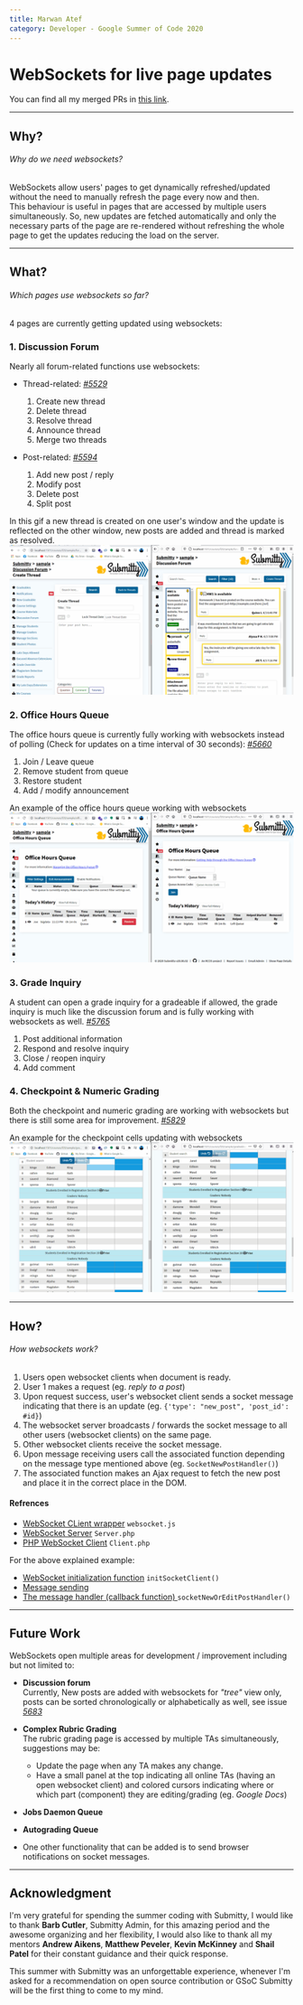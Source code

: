 ```yaml
---
title: Marwan Atef
category: Developer - Google Summer of Code 2020
---
```


# WebSockets for live page updates

You can find all my merged PRs in [this link](https://github.com/Submitty/Submitty/pulls?q=is%3Apr+author%3Amarwanatef2+is%3Amerged).

---
## Why?
###### Why do we need websockets?

WebSockets allow users' pages to get dynamically refreshed/updated without the need to manually refresh the page every now and then.  
This behaviour is useful in pages that are accessed by multiple users simultaneously. So, new updates are fetched automatically and only the necessary parts of the page are re-rendered without refreshing the whole page to get the updates reducing the load on the server.
 
 ---
## What?
###### Which pages use websockets so far?  

4 pages are currently getting updated using websockets:  

### 1. Discussion Forum

Nearly all forum-related functions use websockets:
* Thread-related: *[#5529](https://github.com/Submitty/Submitty/pull/5529)*
    1. Create new thread
    2. Delete thread
    3. Resolve thread
    4. Announce thread
    5. Merge two threads

* Post-related: *[#5594](https://github.com/Submitty/Submitty/pull/5594)*
    1. Add new post / reply
    2. Modify post
    3. Delete post
    4. Split post
    
In this gif a new thread is created on one user's window and the update is reflected on the other window, new posts are added and thread is marked as resolved.  
![Discussion forum demo](../../../images/MarwanAtef_GSoC/forum.gif)

### 2. Office Hours Queue

The office hours queue is currently fully working with websockets instead of polling (Check for updates on a time interval of 30 seconds): *[#5660](https://github.com/Submitty/Submitty/pull/5660)*
1. Join / Leave queue
2. Remove student from queue
3. Restore student
4. Add / modify announcement

An example of the office hours queue working with websockets  
![Office hours queue demo](../../../images/MarwanAtef_GSoC/OHQ.gif)

### 3. Grade Inquiry

A student can open a grade inquiry for a gradeable if allowed, the grade inquiry is much like the discussion forum and is fully working with websockets as well. *[#5765](https://github.com/Submitty/Submitty/pull/5765)*  
1. Post additional information
2. Respond and resolve inquiry
3. Close / reopen inquiry
4. Add comment


### 4. Checkpoint & Numeric Grading

Both the checkpoint and numeric grading are working with websockets but there is still some area for improvement. *[#5829](https://github.com/Submitty/Submitty/pull/5829)*  

An example for the checkpoint cells updating with websockets  
![Checkpoint grading demo](../../../images/MarwanAtef_GSoC/checkpoint.gif)

---
## How?
###### How websockets work?

1. Users open websocket clients when document is ready.
2. User 1 makes a request (eg. *reply to a post*)
3. Upon request success, user's websocket client sends a socket message indicating that there is an update (eg. `{'type': "new_post", 'post_id': #id}`)
4. The websocket server broadcasts / forwards the socket message to all other users (websocket clients) on the same page.
5. Other websocket clients receive the socket message.
6. Upon message receiving users call the associated function depending on the message type mentioned above (eg. `SocketNewPostHandler()`)
7. The associated function makes an Ajax request to fetch the new post and place it in the correct place in the DOM.

#### Refrences

* [WebSocket CLient wrapper](https://github.com/Submitty/Submitty/blob/master/site/public/js/websocket.js) `websocket.js`
* [WebSocket Server](https://github.com/Submitty/Submitty/blob/master/site/app/libraries/socket/Server.php) `Server.php`
* [PHP WebSocket Client](https://github.com/Submitty/Submitty/blob/master/site/app/libraries/socket/Client.php) `Client.php`

For the above explained example:
* [WebSocket initialization function](https://github.com/Submitty/Submitty/blob/master/site/public/js/forum.js#L587-L638) `initSocketClient()`
* [Message sending](https://github.com/Submitty/Submitty/blob/master/site/public/js/forum.js#L203)
* [The message handler (callback function) ](https://github.com/Submitty/Submitty/blob/master/site/public/js/forum.js#L241-L295) `socketNewOrEditPostHandler()`

---
## Future Work

WebSockets open multiple areas for development / improvement including but not limited to:
* **Discussion forum**  
Currently, New posts are added with websockets for *"tree"* view only, posts can be sorted chronologically or alphabetically as well, see issue [*5683*](https://github.com/Submitty/Submitty/issues/5683)

* **Complex Rubric Grading**  
The rubric grading page is accessed by multiple TAs simultaneously, suggestions may be:
    * Update the page when any TA makes any change.
    * Have a small panel at the top indicating all online TAs (having an open websocket client) and colored cursors indicating where or which part (component) they are editing/grading (eg. *Google Docs*)
    
* **Jobs Daemon Queue**

* **Autograding Queue**

* One other functionality that can be added is to send browser notifications on socket messages.

---
## Acknowledgment

I'm very grateful for spending the summer coding with Submitty, I would like to thank **Barb Cutler**, Submitty Admin, for this amazing period and the awesome organizing and her flexibility, I would also like to thank all my mentors **Andrew Aikens**, **Matthew Peveler**, **Kevin McKinney** and **Shail Patel** for their constant guidance and their quick response.  

This summer with Submitty was an unforgettable experience, whenever I'm asked for a recommendation on open source contribution or GSoC Submitty will be the first thing to come to my mind.
